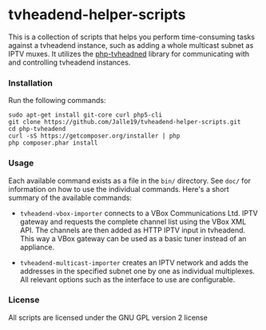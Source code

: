 # tvheadend-helper-scripts

This is a collection of scripts that helps you perform time-consuming tasks against a tvheadend instance, such as adding a whole multicast subnet as IPTV muxes. It utilizes the [php-tvheadned](https://github.com/Jalle19/php-tvheadend) library for communicating with and controlling tvheadend instances.

### Installation

Run the following commands:

```
sudo apt-get install git-core curl php5-cli
git clone https://github.com/Jalle19/tvheadend-helper-scripts.git
cd php-tvheadend
curl -sS https://getcomposer.org/installer | php
php composer.phar install
```

### Usage

Each available command exists as a file in the `bin/` directory. See `doc/` for information on how to use the individual commands. Here's a short summary of the available commands:

* `tvheadend-vbox-importer` connects to a VBox Communications Ltd. IPTV gateway and requests the complete channel list using the VBox XML API. The channels are then added as HTTP IPTV input in tvheadend. This way a VBox gateway can be used as a basic tuner instead of an appliance.

* `tvheadend-multicast-importer` creates an IPTV network and adds the addresses in the specified subnet one by one as individual multiplexes. All relevant options such as the interface to use are configurable.

### License

All scripts are licensed under the GNU GPL version 2 license
